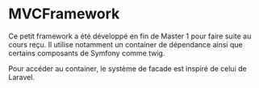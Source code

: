 # MVCFramework 

Ce petit framework a été développé en fin de Master 1 pour faire suite au cours
reçu. Il utilise notamment un container de dépendance ainsi que certains
composants de Symfony comme twig.

Pour accéder au container, le système de facade est inspiré de celui de Laravel.

